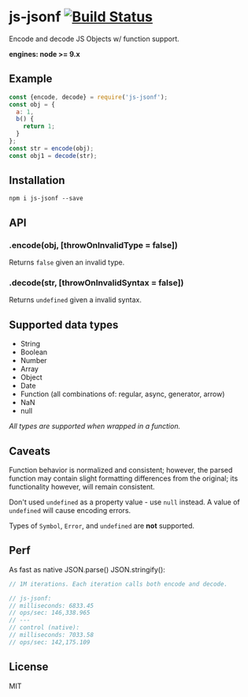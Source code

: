 # js-jsonf [![Build Status](https://travis-ci.org/iamdevonbutler/js-jsonf.svg?branch=master)](https://travis-ci.org/iamdevonbutler/js-jsonf)

Encode and decode JS Objects w/ function support.

**engines: node >= 9.x**

## Example
```javascript
const {encode, decode} = require('js-jsonf');
const obj = {
  a: 1,
  b() {
    return 1;
  }
};
const str = encode(obj);
const obj1 = decode(str);
```

## Installation

```
npm i js-jsonf --save
```

## API
### .encode(obj, [throwOnInvalidType = false])
Returns `false` given an invalid type.

### .decode(str, [throwOnInvalidSyntax = false])
Returns `undefined` given a invalid syntax.

## Supported data types

- String
- Boolean
- Number
- Array
- Object
- Date
- Function (all combinations of: regular, async, generator, arrow)
- NaN
- null

*All types are supported when wrapped in a function.*

## Caveats
Function behavior is normalized and consistent; however, the parsed function may contain slight formatting differences from the original; its functionality however, will remain consistent.

Don't used `undefined` as a property value - use `null` instead. A value of `undefined` will cause encoding errors.

Types of `Symbol`, `Error`, and `undefined` are **not** supported.

## Perf
As fast as native JSON.parse() JSON.stringify():

```javascript
// 1M iterations. Each iteration calls both encode and decode.

// js-jsonf:
// milliseconds: 6833.45
// ops/sec: 146,338.965
// ---
// control (native):
// milliseconds: 7033.58
// ops/sec: 142,175.109
```

## License
MIT
